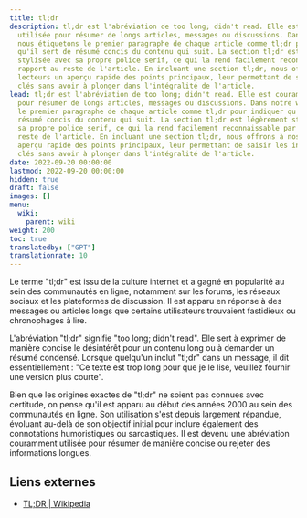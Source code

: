 ```yaml
---
title: tl;dr
description: tl;dr est l'abréviation de too long; didn't read. Elle est couramment
  utilisée pour résumer de longs articles, messages ou discussions. Dans notre wiki,
  nous étiquetons le premier paragraphe de chaque article comme tl;dr pour indiquer
  qu'il sert de résumé concis du contenu qui suit. La section tl;dr est légèrement
  stylisée avec sa propre police serif, ce qui la rend facilement reconnaissable par
  rapport au reste de l'article. En incluant une section tl;dr, nous offrons à nos
  lecteurs un aperçu rapide des points principaux, leur permettant de saisir les informations
  clés sans avoir à plonger dans l'intégralité de l'article.
lead: tl;dr est l'abréviation de too long; didn't read. Elle est couramment utilisée
  pour résumer de longs articles, messages ou discussions. Dans notre wiki, nous étiquetons
  le premier paragraphe de chaque article comme tl;dr pour indiquer qu'il sert de
  résumé concis du contenu qui suit. La section tl;dr est légèrement stylisée avec
  sa propre police serif, ce qui la rend facilement reconnaissable par rapport au
  reste de l'article. En incluant une section tl;dr, nous offrons à nos lecteurs un
  aperçu rapide des points principaux, leur permettant de saisir les informations
  clés sans avoir à plonger dans l'intégralité de l'article.
date: 2022-09-20 00:00:00
lastmod: 2022-09-20 00:00:00
hidden: true
draft: false
images: []
menu:
  wiki:
    parent: wiki
weight: 200
toc: true
translatedby: ["GPT"]
translationrate: 10
---
```


Le terme "tl;dr" est issu de la culture internet et a gagné en popularité au sein des communautés en ligne, notamment sur les forums, les réseaux sociaux et les plateformes de discussion. Il est apparu en réponse à des messages ou articles longs que certains utilisateurs trouvaient fastidieux ou chronophages à lire.

L'abréviation "tl;dr" signifie "too long; didn't read". Elle sert à exprimer de manière concise le désintérêt pour un contenu long ou à demander un résumé condensé. Lorsque quelqu'un inclut "tl;dr" dans un message, il dit essentiellement : "Ce texte est trop long pour que je le lise, veuillez fournir une version plus courte".

Bien que les origines exactes de "tl;dr" ne soient pas connues avec certitude, on pense qu'il est apparu au début des années 2000 au sein des communautés en ligne. Son utilisation s'est depuis largement répandue, évoluant au-delà de son objectif initial pour inclure également des connotations humoristiques ou sarcastiques. Il est devenu une abréviation couramment utilisée pour résumer de manière concise ou rejeter des informations longues.

## Liens externes

- [TL;DR | Wikipedia](https://fr.wikipedia.org/wiki/TL;DR)
